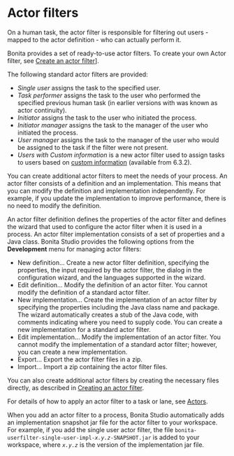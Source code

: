 # Actor filters

On a human task, the actor filter is responsible for filtering out users - mapped to the actor definition - who can actually perform it. 

Bonita provides a set of ready-to-use actor filters.
To create your own Actor filter, see [Create an actor filter](creating-an-actor-filter.md)].

The following standard actor filters are provided:

* _Single user_ assigns the task to the specified user.
* _Task performer_ assigns the task to the user who performed the specified previous human task (in earlier versions with was known as actor continuity).
* _Initiator_ assigns the task to the user who initiated the process.
* _Initiator manager_ assigns the task to the manager of the user who initiated the process.
* _User manager_ assigns the task to the manager of the user who would be assigned to the task if the filter were not present.
* _Users with Custom information_ is a new actor filter used to assign tasks to users based on [custom information](custom-user-information-in-bonita-bpm-studio.md) (available from 6.3.2).

You can create additional actor filters to meet the needs of your process. An actor filter consists of a definition and an implementation. This means that you can modify the definition and implementation independently. For example, if you update the implementation to improve performance, there is no need to modify the definition.

An actor filter definition defines the properties of the actor filter and defines the wizard that used to configure the actor filter when it is used in a process. An actor filter implementation consists of a set of properties and a Java class. Bonita Studio provides the following options from the **Development** menu for managing actor filters:

* New definition... Create a new actor filter definition, specifying the properties, the input required by the actor filter, the dialog in the configuration wizard, and the languages supported in the wizard.
* Edit definition... Modify the definition of an actor filter. You cannot modify the definition of a standard actor filter.
* New implementation... Create the implementation of an actor filter by specifying the properties including the Java class name and package. The wizard automatically creates a stub of the Java code, with comments indicating where you need to supply code. You can create a new implementation for a standard actor filter.
* Edit implementation... Modify the implementation of an actor filter. You cannot modify the implementation of a standard actor filter; however, you can create a new implementation.
* Export... Export the actor filter files in a zip.
* Import... Import a zip containing the actor filter files.

You can also create additional actor filters by creating the necessary files directly, as described in [Creating an actor filter](creating-an-actor-filter.md).

For details of how to apply an actor filter to a task or lane, see [Actors](actors.md).

When you add an actor filter to a process, Bonita Studio automatically adds an implementation snapshot jar file for the actor filter to your workspace. For example, if you add the single user actor filter, the file `bonita-userfilter-single-user-impl-`_`x.y.z`_`-SNAPSHOT.jar` is added to your workspace, where _`x.y.z`_ is the version of the implementation jar file.
